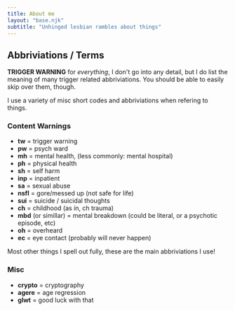 ```yaml
---
title: About me
layout: "base.njk"
subtitle: "Unhinged lesbian rambles about things"
---
```


## Abbriviations / Terms

**TRIGGER WARNING** for *everything*, I don't go into any detail, but I do list the meaning of many trigger related abbriviations. You should be able to easily skip over them, though.

I use a variety of misc short codes and abbriviations when refering to things.

### Content Warnings

- **tw** = trigger warning
- **pw** = psych ward
- **mh** = mental health, (less commonly: mental hospital)
- **ph** = physical health
- **sh** = self harm
- **inp** = inpatient
- **sa** = sexual abuse
- **nsfl** = gore/messed up (not safe for life)
- **sui** = suicide / suicidal thoughts
- **ch** = childhood (as in, ch trauma)
- **mbd** (or simillar) = mental breakdown (could be literal, or a psychotic episode, etc)
- **oh** = overheard
- **ec** = eye contact (probably will never happen)

Most other things I spell out fully, these are the main abbriviations I use!

### Misc

- **crypto** = cryptography
- **agere** = age regression
- **glwt** = good luck with that
